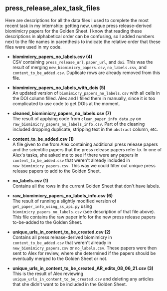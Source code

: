 ## press_release_alex_task_files
Here are descriptions for all the data files I used to complete the most recent task in my internship: getting new, unique press release-derived biomimicry papers for the Golden Sheet. I know that reading these descriptions in alphabetical order can be confusing, so I added numbers next to the file names in parenthesis to indicate the relative order that these files were used in my code.


- **biomimicry_papers_no_labels.csv (4)**\
  CSV containing ```press_release_url```, ```paper_url```, and ```doi```. This was the result of merging ```new_biomimicry_papers.csv```, ```no_labels.csv```, and ```content_to_be_added.csv```. Duplicate rows are already removed from this file.


- **biomimicry_papers_no_labels_with_dois (5)**\
  An updated version of ```biomimicry_papers_no_labels.csv``` with all cells in the DOI column filled. Alex and I filled them in manually, since it is too complicated to use code to get DOIs at the moment. 
  

- **cleaned_biomimicry_papers_no_labels.csv (7)**\
  The result of applying code from ```clean_paper_info_data.py``` on ```raw_biomimicry_papers_no_labels_info.csv```. Part of the cleaning included dropping duplicate, stripping text in the ```abstract``` column, etc.
  

- **content_to_be_added.csv (1)**\
  A file given to me from Alex containing additional press release papers and the scientific papers that the press release papers refer to. In one of Alex's tasks, she asked me to see if there were any papers in ```content_to_be_added.csv``` that weren't already included in ```new_biomimicry_papers.csv```. This way we could filter out unique press release papers to add to the Golden Sheet.


- **no_labels.csv (1)**\
  Contains all the rows in the current Golden Sheet that don't have labels.  


- **raw_biomimicry_papers_no_labels_info.csv (6)**\
  The result of running a slightly modified version of ```get_paper_info_using_ss_api.py``` using ```biomimicry_papers_no_labels.csv``` (see description of that file above). This file contains the raw paper info for the new press release papers to-be-added to the Golden Sheet.
  

- **unique_urls_in_content_to_be_created.csv (2)**\
  Contains all press release-derived biomimicry in ```content_to_be_added.csv``` that weren't already in ```new_biomimicry_papers.csv``` or ```no_labels.csv```. These papers were then sent to Alex for review, where she determined if the papers should be eventually merged to the Golden Sheet or not.
  

- **unique_urls_in_content_to_be_created_AR_edits_08_06_21.csv (3)**\
  This is the result of Alex reviewing ```unique_urls_in_content_to_be_created.csv``` and deleting any articles that she didn't want to be included in the Golden Sheet.

